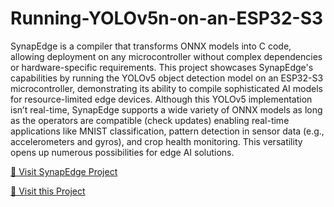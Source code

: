 # Running-YOLOv5n-on-an-ESP32-S3

<p>SynapEdge is a compiler that transforms ONNX models into C code, allowing deployment on any microcontroller without complex dependencies or hardware-specific requirements. This project showcases SynapEdge's capabilities by running the YOLOv5 object detection model on an ESP32-S3 microcontroller, demonstrating its ability to compile sophisticated AI models for resource-limited edge devices. Although this YOLOv5 implementation isn’t real-time, SynapEdge supports a wide variety of ONNX models as long as the operators are compatible (check updates) enabling real-time applications like MNIST classification, pattern detection in sensor data (e.g., accelerometers and gyros), and crop health monitoring. This versatility opens up numerous possibilities for edge AI solutions.</p>


<p>
<a href="https://github.com/asad-shafi/synapedge">📱 Visit SynapEdge Project</a>
</p>
<p">
<a href="https://www.hackster.io/asadshafi5/running-yolov5n-on-an-esp32-s3-dd1afc">📱 Visit this Project</a>
</p>
